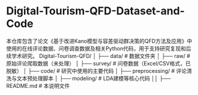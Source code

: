 # Digital-Tourism-QFD-Dataset-and-Code
本仓库包含了论文《基于改进Kano模型与容差驱动群决策的QFD方法及应用》中使用的在线评论数据、问卷调查数据及相关Python代码，用于支持研究复现和后续学术研究。
Digital-Tourism-QFD/
│
├── data/ # 数据文件夹
│ ├── raw/ # 原始评论爬取数据（未处理）
│ ├── survey/ # 问卷数据（Excel/CSV格式，已脱敏）
│
├── code/ # 研究中使用的主要代码
│ ├── preprocessing/ # 评论清洗与文本预处理脚本
│ ├── modeling/ # LDA建模等核心代码
││
├── README.md # 本说明文件
